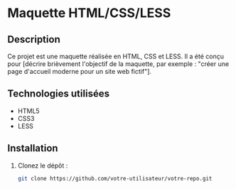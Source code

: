 # Maquette HTML/CSS/LESS

## Description

Ce projet est une maquette réalisée en HTML, CSS et LESS. Il a été conçu pour [décrire brièvement l'objectif de la maquette, par exemple : "créer une page d'accueil moderne pour un site web fictif"].

## Technologies utilisées

- HTML5
- CSS3
- LESS

## Installation

1. Clonez le dépôt :
   ```bash
   git clone https://github.com/votre-utilisateur/votre-repo.git
